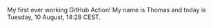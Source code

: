 My first ever working GitHub Action!
My name is Thomas and today is Tuesday, 10 August, 14:28 CEST. 
